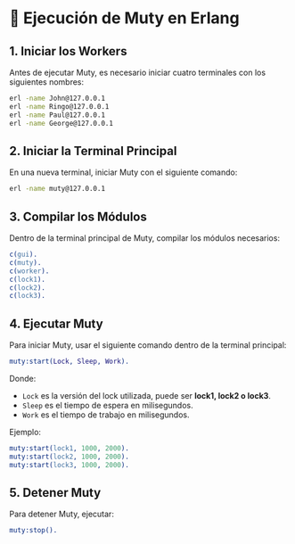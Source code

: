 # 🚀 Ejecución de Muty en Erlang

## 1. Iniciar los Workers

Antes de ejecutar Muty, es necesario iniciar cuatro terminales con los siguientes nombres:

```sh
erl -name John@127.0.0.1
erl -name Ringo@127.0.0.1
erl -name Paul@127.0.0.1
erl -name George@127.0.0.1
```
## 2. Iniciar la Terminal Principal

En una nueva terminal, iniciar Muty con el siguiente comando:

```sh
erl -name muty@127.0.0.1
```


## 3. Compilar los Módulos

Dentro de la terminal principal de Muty, compilar los módulos necesarios:

```erlang
c(gui).
c(muty).
c(worker).
c(lock1).
c(lock2).
c(lock3).
```

## 4. Ejecutar Muty

Para iniciar Muty, usar el siguiente comando dentro de la terminal principal:

```erlang
muty:start(Lock, Sleep, Work).
```

Donde:

- `Lock`  es la versión del lock utilizada, puede ser **lock1, lock2 o lock3**.
- `Sleep` es el tiempo de espera en milisegundos.
- `Work`  es el tiempo de trabajo en milisegundos.

Ejemplo:

```erlang
muty:start(lock1, 1000, 2000).
muty:start(lock2, 1000, 2000).
muty:start(lock3, 1000, 2000).
```

## 5. Detener Muty

Para detener Muty, ejecutar:

```erlang
muty:stop().
```
